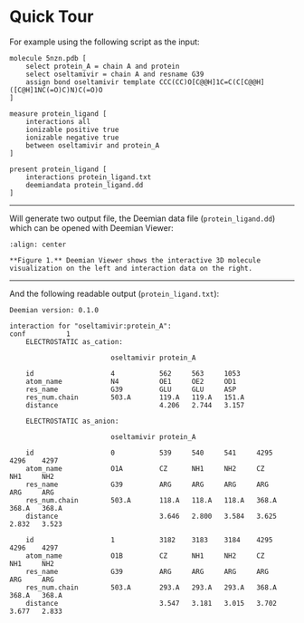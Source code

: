 # Quick Tour

For example using the following script as the input:

```text
molecule 5nzn.pdb [
	select protein_A = chain A and protein
	select oseltamivir = chain A and resname G39
	assign bond oseltamivir template CCC(CC)O[C@@H]1C=C(C[C@@H]([C@H]1NC(=O)C)N)C(=O)O
]

measure protein_ligand [
	interactions all
	ionizable positive true
	ionizable negative true
	between oseltamivir and protein_A
]

present protein_ligand [
	interactions protein_ligand.txt
	deemiandata protein_ligand.dd
]
```

***

Will generate two output file, the Deemian data file (`protein_ligand.dd`) which can be opened with Deemian Viewer:

```{figure} ../_static/Deemian_viewer_n1_example.png
:align: center

**Figure 1.** Deemian Viewer shows the interactive 3D molecule visualization on the left and interaction data on the right.
```

***

And the following readable output (`protein_ligand.txt`):

```text
Deemian version: 0.1.0

interaction for "oseltamivir:protein_A":
conf          1
    ELECTROSTATIC as_cation:

                         oseltamivir protein_A

    id                   4           562     563     1053
    atom_name            N4          OE1     OE2     OD1
    res_name             G39         GLU     GLU     ASP
    res_num.chain        503.A       119.A   119.A   151.A
    distance                         4.206   2.744   3.157

    ELECTROSTATIC as_anion:

                         oseltamivir protein_A

    id                   0           539     540     541     4295    4296    4297
    atom_name            O1A         CZ      NH1     NH2     CZ      NH1     NH2
    res_name             G39         ARG     ARG     ARG     ARG     ARG     ARG
    res_num.chain        503.A       118.A   118.A   118.A   368.A   368.A   368.A
    distance                         3.646   2.800   3.584   3.625   2.832   3.523

    id                   1           3182    3183    3184    4295    4296    4297
    atom_name            O1B         CZ      NH1     NH2     CZ      NH1     NH2
    res_name             G39         ARG     ARG     ARG     ARG     ARG     ARG
    res_num.chain        503.A       293.A   293.A   293.A   368.A   368.A   368.A
    distance                         3.547   3.181   3.015   3.702   3.677   2.833
```
